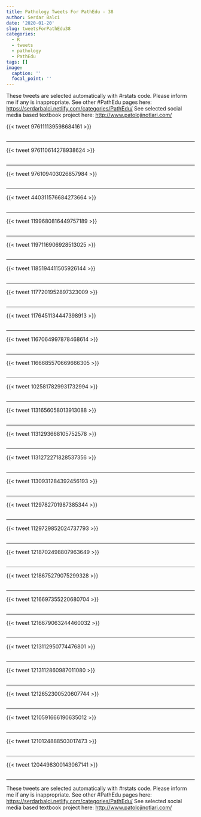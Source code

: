 ```yaml
---
title: Pathology Tweets For PathEdu - 38
author: Serdar Balci
date: '2020-01-20'
slug: tweetsForPathEdu38
categories:
  - R
  - tweets
  - pathology
  - PathEdu
tags: []
image:
  caption: ''
  focal_point: ''
---
```



These tweets are selected automatically with #rstats code. Please inform me if any is inappropriate.
See other #PathEdu pages here: https://serdarbalci.netlify.com/categories/PathEdu/ 
See selected social media based textbook project here: http://www.patolojinotlari.com/

{{< tweet 976111139598684161 >}}
<br>
<br>
<hr>
{{< tweet 976110614278938624 >}}
<br>
<br>
<hr>
{{< tweet 976109403026857984 >}}
<br>
<br>
<hr>
{{< tweet 440311576684273664 >}}
<br>
<br>
<hr>
{{< tweet 1199680816449757189 >}}
<br>
<br>
<hr>
{{< tweet 1197116906928513025 >}}
<br>
<br>
<hr>
{{< tweet 1185194411505926144 >}}
<br>
<br>
<hr>
{{< tweet 1177201952897323009 >}}
<br>
<br>
<hr>
{{< tweet 1176451134447398913 >}}
<br>
<br>
<hr>
{{< tweet 1167064997878468614 >}}
<br>
<br>
<hr>
{{< tweet 1166685570669666305 >}}
<br>
<br>
<hr>
{{< tweet 1025817829931732994 >}}
<br>
<br>
<hr>
{{< tweet 1131656058013913088 >}}
<br>
<br>
<hr>
{{< tweet 1131293668105752578 >}}
<br>
<br>
<hr>
{{< tweet 1131272271828537356 >}}
<br>
<br>
<hr>
{{< tweet 1130931284392456193 >}}
<br>
<br>
<hr>
{{< tweet 1129782701987385344 >}}
<br>
<br>
<hr>
{{< tweet 1129729852024737793 >}}
<br>
<br>
<hr>
{{< tweet 1218702498807963649 >}}
<br>
<br>
<hr>
{{< tweet 1218675279075299328 >}}
<br>
<br>
<hr>
{{< tweet 1216697355220680704 >}}
<br>
<br>
<hr>
{{< tweet 1216679063244460032 >}}
<br>
<br>
<hr>
{{< tweet 1213112950774476801 >}}
<br>
<br>
<hr>
{{< tweet 1213112860987011080 >}}
<br>
<br>
<hr>
{{< tweet 1212652300520607744 >}}
<br>
<br>
<hr>
{{< tweet 1210591666190635012 >}}
<br>
<br>
<hr>
{{< tweet 1210124888503017473 >}}
<br>
<br>
<hr>
{{< tweet 1204498300143067141 >}}
<br>
<br>
<hr>


These tweets are selected automatically with #rstats code. Please inform me if any is inappropriate.
See other #PathEdu pages here: https://serdarbalci.netlify.com/categories/PathEdu/ 
See selected social media based textbook project here: http://www.patolojinotlari.com/
